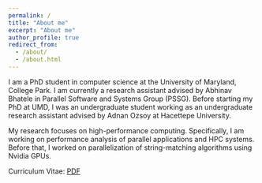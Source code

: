 ```yaml
---
permalink: /
title: "About me"
excerpt: "About me"
author_profile: true
redirect_from: 
  - /about/
  - /about.html
---
```

I am a PhD student in computer science at the University of Maryland, College Park. 
I am currently a research assistant advised by Abhinav Bhatele in Parallel Software 
and Systems Group (PSSG). Before starting my PhD at UMD, I was an undergraduate student 
working as an undergraduate research assistant advised by Adnan Ozsoy at Hacettepe University.

My research focuses on high-performance computing. Specifically, I am working on performance 
analysis of parallel applications and HPC systems. Before that, I worked on parallelization 
of string-matching algorithms using Nvidia GPUs.

Curriculum Vitae: [PDF](http://academicpages.github.io/files/OnurCankurCV.pdf)